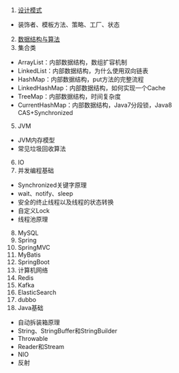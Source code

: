 1. [设计模式](./DesignPattern.md)
  * 装饰者、模板方法、策略、工厂、状态
2. [数据结构与算法](./Algorithms.md)
4. 集合类
  * ArrayList：内部数据结构，数组扩容机制
  * LinkedList：内部数据结构，为什么使用双向链表
  * HashMap：内部数据结构，put方法的完整流程
  * LinkedHashMap：内部数据结构，如何实现一个Cache
  * TreeMap：内部数据结构，时间复杂度
  * CurrentHashMap：内部数据结构，Java7分段锁，Java8 CAS+Synchronized
5. JVM
  * JVM内存模型
  * 常见垃圾回收算法
6. IO
7. 并发编程基础
  * Synchronized关键字原理
  * wait、notify、sleep
  * 安全的终止线程以及线程的状态转换
  * 自定义Lock
  * 线程池原理
8. MySQL
9. Spring
10. SpringMVC
11. MyBatis
12. SpringBoot
13. 计算机网络
14. Redis
15. Kafka
16. ElasticSearch
17. dubbo
18. Java基础
  * 自动拆装箱原理
  * String、StringBuffer和StringBuilder
  * Throwable
  * Reader和Stream
  * NIO
  * 反射